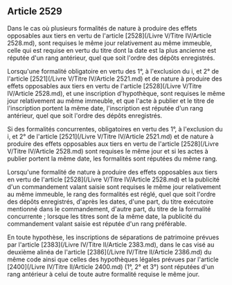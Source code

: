 Article 2529
----
Dans le cas où plusieurs formalités de nature à produire des effets opposables
aux tiers en vertu de l'article [2528](/Livre V/Titre IV/Article 2528.md), sont requises le même jour relativement au
même immeuble, celle qui est requise en vertu du titre dont la date est la plus
ancienne est réputée d'un rang antérieur, quel que soit l'ordre des dépôts
enregistrés.

Lorsqu'une formalité obligatoire en vertu des 1°, à l'exclusion du i, et 2° de
l'article [2521](/Livre V/Titre IV/Article 2521.md) et de nature à produire des effets opposables aux tiers en vertu
de l'article [2528](/Livre V/Titre IV/Article 2528.md), et une inscription d'hypothèque, sont requises le même jour
relativement au même immeuble, et que l'acte à publier et le titre de
l'inscription portent la même date, l'inscription est réputée d'un rang
antérieur, quel que soit l'ordre des dépôts enregistrés.

Si des formalités concurrentes, obligatoires en vertu des 1°, à l'exclusion du
i, et 2° de l'article [2521](/Livre V/Titre IV/Article 2521.md) et de nature à produire des effets opposables aux
tiers en vertu de l'article [2528](/Livre V/Titre IV/Article 2528.md) sont requises le même jour et si les actes à
publier portent la même date, les formalités sont réputées du même rang.

Lorsqu'une formalité de nature à produire des effets opposables aux tiers en
vertu de l'article [2528](/Livre V/Titre IV/Article 2528.md) et la publicité d'un commandement valant saisie sont
requises le même jour relativement au même immeuble, le rang des formalités est
réglé, quel que soit l'ordre des dépôts enregistrés, d'après les dates, d'une
part, du titre exécutoire mentionné dans le commandement, d'autre part, du titre
de la formalité concurrente ; lorsque les titres sont de la même date, la
publicité du commandement valant saisie est réputée d'un rang préférable.

En toute hypothèse, les inscriptions de séparations de patrimoine prévues par
l'article [2383](/Livre IV/Titre II/Article 2383.md), dans le cas visé au deuxième alinéa de l'article [2386](/Livre IV/Titre II/Article 2386.md) du même
code ainsi que celles des hypothèques légales prévues par l'article [2400](/Livre IV/Titre II/Article 2400.md) (1°, 2°
et 3°) sont réputées d'un rang antérieur à celui de toute autre formalité
requise le même jour.
